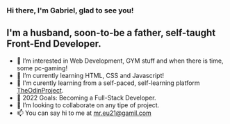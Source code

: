 ### Hi there, I'm Gabriel, glad to see you!

## I'm a husband, soon-to-be a father, self-taught Front-End Developer.
- 👀 I’m interested in Web Development, GYM stuff and when there is time, some pc-gaming!
- 🌱 I’m currently learning HTML, CSS and Javascript!
- 🔭 I'm curently learning from a self-paced, self-learning platform <a href="https://www.theodinproject.com/">TheOdinProject</a>.
- 🥅 2022 Goals: Becoming a Full-Stack Developer.
- 💞️ I’m looking to collaborate on any tipe of project.
- 📫 You can say hi to me at mr.eu21@gamil.com 









<!---
mihai-gabriel1/mihai-gabriel1 is a ✨ special ✨ repository because its `README.md` (this file) appears on your GitHub profile.
You can click the Preview link to take a look at your changes.
--->
